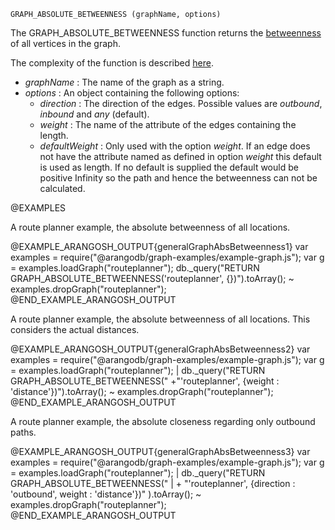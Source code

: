 


`GRAPH_ABSOLUTE_BETWEENNESS (graphName, options)`

The GRAPH\_ABSOLUTE\_BETWEENNESS function returns the
[betweenness](http://en.wikipedia.org/wiki/Betweenness_centrality)
of all vertices in the graph.

The complexity of the function is described
[here](#the-complexity-of-the-shortest-path-algorithms).


* *graphName*          : The name of the graph as a string.
* *options*            : An object containing the following options:
  * *direction*                        : The direction of the edges.
Possible values are *outbound*, *inbound* and *any* (default).
  * *weight*                           : The name of the attribute of
the edges containing the length.
  * *defaultWeight*                    : Only used with the option *weight*.
If an edge does not have the attribute named as defined in option *weight* this default
is used as length.
If no default is supplied the default would be positive Infinity so the path and
hence the betweenness can not be calculated.

@EXAMPLES

A route planner example, the absolute betweenness of all locations.

@EXAMPLE_ARANGOSH_OUTPUT{generalGraphAbsBetweenness1}
  var examples = require("@arangodb/graph-examples/example-graph.js");
  var g = examples.loadGraph("routeplanner");
  db._query("RETURN GRAPH_ABSOLUTE_BETWEENNESS('routeplanner', {})").toArray();
~ examples.dropGraph("routeplanner");
@END_EXAMPLE_ARANGOSH_OUTPUT

A route planner example, the absolute betweenness of all locations.
This considers the actual distances.

@EXAMPLE_ARANGOSH_OUTPUT{generalGraphAbsBetweenness2}
  var examples = require("@arangodb/graph-examples/example-graph.js");
  var g = examples.loadGraph("routeplanner");
| db._query("RETURN GRAPH_ABSOLUTE_BETWEENNESS("
  +"'routeplanner', {weight : 'distance'})").toArray();
~ examples.dropGraph("routeplanner");
@END_EXAMPLE_ARANGOSH_OUTPUT

A route planner example, the absolute closeness regarding only
outbound paths.

@EXAMPLE_ARANGOSH_OUTPUT{generalGraphAbsBetweenness3}
  var examples = require("@arangodb/graph-examples/example-graph.js");
  var g = examples.loadGraph("routeplanner");
| db._query("RETURN GRAPH_ABSOLUTE_BETWEENNESS("
| + "'routeplanner', {direction : 'outbound', weight : 'distance'})"
).toArray();
~ examples.dropGraph("routeplanner");
@END_EXAMPLE_ARANGOSH_OUTPUT



